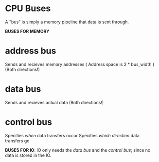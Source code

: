 
# CPU Buses

A "bus" is simply a memory pipeline that data is sent through.


__BUSES FOR MEMORY__

# address bus
Sends and recieves memory addresses
( Address space is 2 * bus_width )
(Both directions!)


# data bus
Sends and recieves actual data
(Both directions!)


# control bus
Specifies *when* data transfers occur
Specifies *which direction* data transfers go


__BUSES FOR IO__:
IO only needs the *data bus* and the *control bus*;
since no data is stored in the IO.

